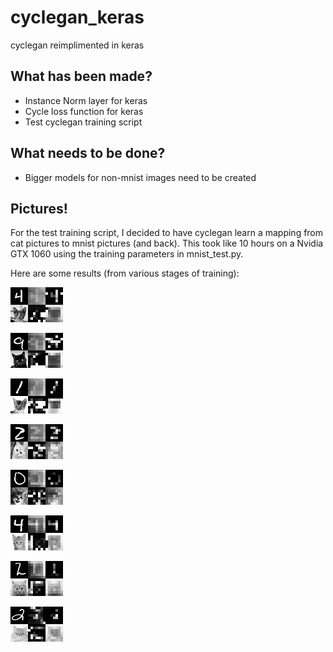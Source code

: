 # cyclegan_keras
cyclegan reimplimented in keras

## What has been made?
* Instance Norm  layer for keras
* Cycle loss function for keras
* Test cyclegan training script

## What needs to be done?
* Bigger models for non-mnist images need to be created

## Pictures!
For the test training script, I decided to have cyclegan learn a mapping from cat pictures to mnist pictures (and back).
This took like 10 hours on a Nvidia GTX 1060 using the training parameters in mnist_test.py.

Here are some results (from various stages of training):

![19](/test/example_output/images/19.png)

![31](/test/example_output/images/31.png)

![34](/test/example_output/images/34.png)

![42](/test/example_output/images/42.png)

![62](/test/example_output/images/62.png)

![72](/test/example_output/images/72.png)

![80](/test/example_output/images/80.png)

![90](/test/example_output/images/90.png)


